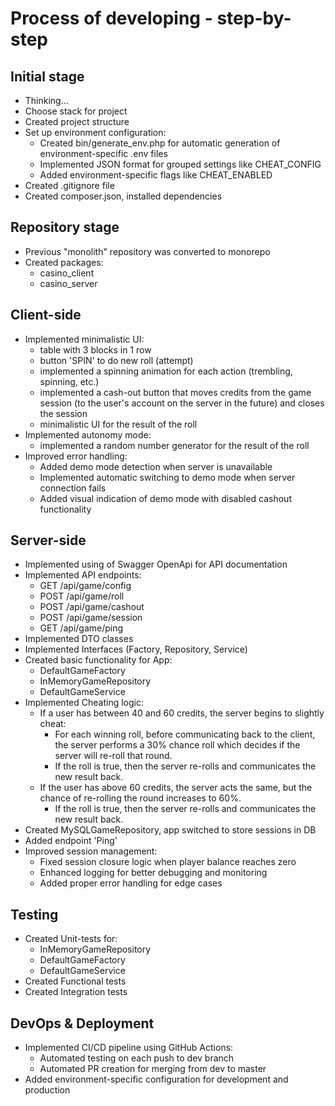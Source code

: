 # Process of developing - step-by-step

## Initial stage
- Thinking...
- Choose stack for project
- Created project structure
- Set up environment configuration:
    - Created bin/generate_env.php for automatic generation of environment-specific .env files
    - Implemented JSON format for grouped settings like CHEAT_CONFIG
    - Added environment-specific flags like CHEAT_ENABLED
- Created .gitignore file
- Created composer.json, installed dependencies

## Repository stage
- Previous "monolith" repository was converted to monorepo
- Created packages:
    - casino_client
    - casino_server

## Client-side
- Implemented minimalistic UI:
     - table with 3 blocks in 1 row
     - button 'SPIN' to do new roll (attempt) 
     - implemented a spinning animation for each action (trembling, spinning, etc.)
     - implemented a cash-out button that moves credits from the game session (to the user's account on the server in the future) and closes the session
     - minimalistic UI for the result of the roll
- Implemented autonomy mode:
    - implemented a random number generator for the result of the roll
- Improved error handling:
    - Added demo mode detection when server is unavailable
    - Implemented automatic switching to demo mode when server connection fails
    - Added visual indication of demo mode with disabled cashout functionality

## Server-side
- Implemented using of Swagger OpenApi for API documentation
- Implemented API endpoints:
    - GET /api/game/config
    - POST /api/game/roll
    - POST /api/game/cashout
    - POST /api/game/session
    - GET /api/game/ping
- Implemented DTO classes
- Implemented Interfaces (Factory, Repository, Service)
- Created basic functionality for App:
    - DefaultGameFactory
    - InMemoryGameRepository
    - DefaultGameService
- Implemented Cheating logic:
    - If a user has between 40 and 60 credits, the server begins to slightly cheat:
        - For each winning roll, before communicating back to the client, the server performs a 30% chance roll which decides if the server will re-roll that round.
        - If the roll is true, then the server re-rolls and communicates the new result back.
    - If the user has above 60 credits, the server acts the same, but the chance of re-rolling the round increases to 60%.
        - If the roll is true, then the server re-rolls and communicates the new result back.
- Created MySQLGameRepository, app switched to store sessions in DB
- Added endpoint 'Ping'
- Improved session management:
    - Fixed session closure logic when player balance reaches zero
    - Enhanced logging for better debugging and monitoring
    - Added proper error handling for edge cases

## Testing
- Created Unit-tests for:
    - InMemoryGameRepository
    - DefaultGameFactory
    - DefaultGameService
- Created Functional tests
- Created Integration tests

## DevOps & Deployment
- Implemented CI/CD pipeline using GitHub Actions:
    - Automated testing on each push to dev branch
    - Automated PR creation for merging from dev to master
- Added environment-specific configuration for development and production
